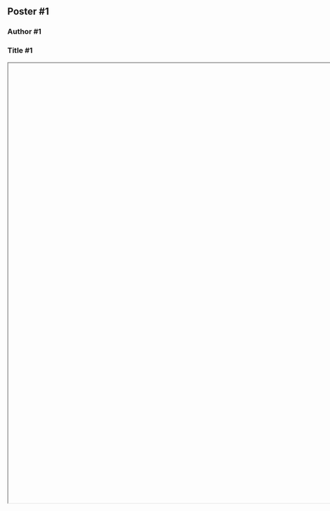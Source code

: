 ## Poster #1
### Author #1
### Title #1

<head>
  
<iframe data="/CSW21/Poster/a0poster.pdf" width="1000" height="1000" type="application/pdf"/iframe>

<script src="https://utteranc.es/client.js" 
repo="docs-dibris/CSW21" 
issue-term="poster1" 
theme="github-light" 
crossorigin="anonymous" 
async>
</script>

</head>a
